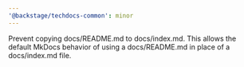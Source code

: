 ```yaml
---
'@backstage/techdocs-common': minor
---
```


Prevent copying docs/README.md to docs/index.md. This allows the default MkDocs behavior of using a docs/README.md in place of a docs/index.md file.
